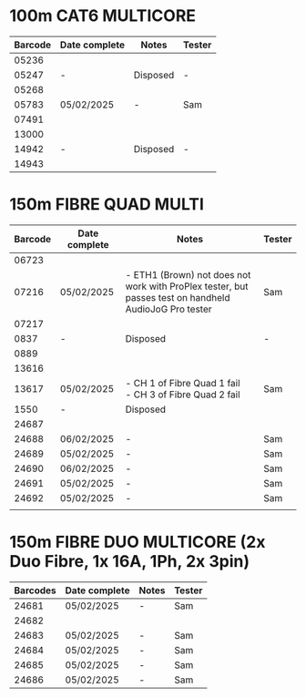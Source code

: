 # 100m CAT6 MULTICORE

| Barcode | Date complete | Notes    | Tester |
| ------- | ------------- | -------- | ------ |
| 05236   |               |          |        |
| 05247   | -             | Disposed | -      |
| 05268   |               |          |        |
| 05783   | 05/02/2025    | -        | Sam    |
| 07491   |               |          |        |
| 13000   |               |          |        |
| 14942   | -             | Disposed | -      |
| 14943   |               |          |        |
# 150m FIBRE QUAD MULTI

| Barcode | Date complete | Notes                                                                                                 | Tester |
| ------- | ------------- | ----------------------------------------------------------------------------------------------------- | ------ |
| 06723   |               |                                                                                                       |        |
| 07216   | 05/02/2025    | - ETH1 (Brown) not does not work with ProPlex tester, but passes test on handheld AudioJoG Pro tester | Sam    |
| 07217   |               |                                                                                                       |        |
| 0837    | -             | Disposed                                                                                              | -      |
| 0889    |               |                                                                                                       |        |
| 13616   |               |                                                                                                       |        |
| 13617   | 05/02/2025    | - CH 1 of Fibre Quad 1 fail<br>- CH 3 of Fibre Quad 2 fail                                            | Sam    |
| 1550    | -             | Disposed                                                                                              |        |
| 24687   |               |                                                                                                       |        |
| 24688   | 06/02/2025    | -                                                                                                     | Sam    |
| 24689   | 05/02/2025    | -                                                                                                     | Sam    |
| 24690   | 06/02/2025    | -                                                                                                     | Sam    |
| 24691   | 05/02/2025    | -                                                                                                     | Sam    |
| 24692   | 05/02/2025    | -                                                                                                     | Sam    |
|         |               |                                                                                                       |        |
# 150m FIBRE DUO MULTICORE (2x Duo Fibre, 1x 16A, 1Ph, 2x 3pin)


| Barcodes | Date complete | Notes | Tester |
| -------- | ------------- | ----- | ------ |
| 24681    | 05/02/2025    | -     | Sam    |
| 24682    |               |       |        |
| 24683    | 05/02/2025    | -     | Sam    |
| 24684    | 05/02/2025    | -     | Sam    |
| 24685    | 05/02/2025    | -     | Sam    |
| 24686    | 05/02/2025    | -     | Sam    |
